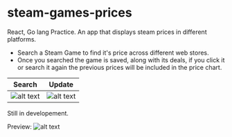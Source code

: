 # steam-games-prices

React, Go lang Practice.
An app that displays steam prices in different platforms.

- Search a Steam Game to find it's price across different web stores.
- Once you searched the game is saved, along with its deals, if you click it or search it again the previous prices will be included in the price chart.

| Search      | Update |
| ----------- | ----------- |
| ![alt text](https://media.giphy.com/media/v1.Y2lkPTc5MGI3NjExeWxhc3pnZXdmYXNtejd6Nmk0eWlxMmIxN2h2cmY5MGY4ZHhobXlxayZlcD12MV9pbnRlcm5hbF9naWZfYnlfaWQmY3Q9Zw/w2W0oR9c8KIbNqOo6t/giphy.gif)      | ![alt text](https://media.giphy.com/media/v1.Y2lkPTc5MGI3NjExOHN3ZDJ5dnlkY3Jpc21hYXFkajQzcmZxaHJqeHljc2xyYjQ0eWxicCZlcD12MV9pbnRlcm5hbF9naWZfYnlfaWQmY3Q9Zw/BI796v8flg1K17RXGR/giphy.gif)       |

Still in developement.

Preview:
![alt text](https://i.imgur.com/lcXy8th.png)

